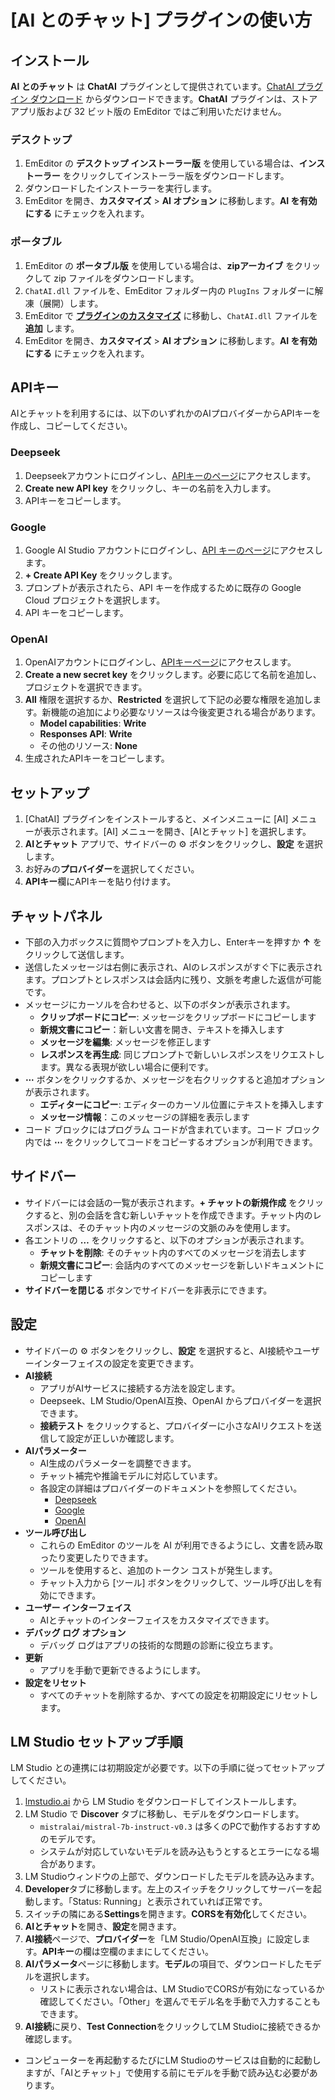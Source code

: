 # [AI とのチャット] プラグインの使い方

## インストール
**AI とのチャット** は **ChatAI** プラグインとして提供されています。[ChatAI プラグイン ダウンロード](https://jp.emeditor.com/download-chatai/) からダウンロードできます。**ChatAI** プラグインは、ストア アプリ版および 32 ビット版の EmEditor ではご利用いただけません。

### デスクトップ
1. EmEditor の **デスクトップ インストーラー版** を使用している場合は、**インストーラー** をクリックしてインストーラー版をダウンロードします。
2. ダウンロードしたインストーラーを実行します。
3. EmEditor を開き、**カスタマイズ** > **AI オプション** に移動します。**AI を有効にする** にチェックを入れます。

### ポータブル
1. EmEditor の **ポータブル版** を使用している場合は、**zipアーカイブ** をクリックして zip ファイルをダウンロードします。
2. `ChatAI.dll` ファイルを、EmEditor フォルダー内の `PlugIns` フォルダーに解凍（展開）します。
3. EmEditor で [**プラグインのカスタマイズ**](../../cmd/tools/customize_plug_ins) に移動し、`ChatAI.dll` ファイルを **追加** します。
4. EmEditor を開き、**カスタマイズ** > **AI オプション** に移動します。**AI を有効にする** にチェックを入れます。

## APIキー
AIとチャットを利用するには、以下のいずれかのAIプロバイダーからAPIキーを作成し、コピーしてください。

### Deepseek
1. Deepseekアカウントにログインし、[APIキーのページ](https://platform.deepseek.com/api_keys)にアクセスします。
2. **Create new API key** をクリックし、キーの名前を入力します。
3. APIキーをコピーします。

### Google
1. Google AI Studio アカウントにログインし、[API キーのページ](https://aistudio.google.com/u/1/apikey)にアクセスします。
2. **+ Create API Key** をクリックします。
3. プロンプトが表示されたら、API キーを作成するために既存の Google Cloud プロジェクトを選択します。
4. API キーをコピーします。

### OpenAI
1. OpenAIアカウントにログインし、[APIキーページ](https://platform.openai.com/api-keys)にアクセスします。
2. **Create a new secret key** をクリックします。必要に応じて名前を追加し、プロジェクトを選択できます。
3. **All** 権限を選択するか、**Restricted** を選択して下記の必要な権限を追加します。新機能の追加により必要なリソースは今後変更される場合があります。
   - **Model capabilities**: **Write**
   - **Responses API**: **Write**
   - その他のリソース: **None**
4. 生成されたAPIキーをコピーします。

## セットアップ
1. [ChatAI] プラグインをインストールすると、メインメニューに [AI] メニューが表示されます。[AI] メニューを開き、[AIとチャット] を選択します。
2. **AIとチャット** アプリで、サイドバーの ⚙️ ボタンをクリックし、**設定** を選択します。
3. お好みの**プロバイダー**を選択してください。
3. **APIキー**欄にAPIキーを貼り付けます。

## チャットパネル
- 下部の入力ボックスに質問やプロンプトを入力し、Enterキーを押すか **&#8593;** をクリックして送信します。
- 送信したメッセージは右側に表示され、AIのレスポンスがすぐ下に表示されます。プロンプトとレスポンスは会話内に残り、文脈を考慮した返信が可能です。
- メッセージにカーソルを合わせると、以下のボタンが表示されます。
  - **クリップボードにコピー**: メッセージをクリップボードにコピーします
  - **新規文書にコピー**：新しい文書を開き、テキストを挿入します
  - **メッセージを編集**: メッセージを修正します
  - **レスポンスを再生成**: 同じプロンプトで新しいレスポンスをリクエストします。異なる表現が欲しい場合に便利です。
- **⋯** ボタンをクリックするか、メッセージを右クリックすると追加オプションが表示されます。
  - **エディターにコピー**: エディターのカーソル位置にテキストを挿入します
  - **メッセージ情報**：このメッセージの詳細を表示します
- コード ブロックにはプログラム コードが含まれています。コード ブロック内では **⋯** をクリックしてコードをコピーするオプションが利用できます。

## サイドバー
- サイドバーには会話の一覧が表示されます。**+ チャットの新規作成** をクリックすると、別の会話を含む新しいチャットを作成できます。チャット内のレスポンスは、そのチャット内のメッセージの文脈のみを使用します。
- 各エントリの **&#8230;** をクリックすると、以下のオプションが表示されます。
  - **チャットを削除**: そのチャット内のすべてのメッセージを消去します
  - **新規文書にコピー**: 会話内のすべてのメッセージを新しいドキュメントにコピーします
- **サイドバーを閉じる** ボタンでサイドバーを非表示にできます。

## 設定
- サイドバーの ⚙️ ボタンをクリックし、**設定** を選択すると、AI接続やユーザーインターフェイスの設定を変更できます。
- **AI接続**
  - アプリがAIサービスに接続する方法を設定します。
  - Deepseek、LM Studio/OpenAI互換、OpenAI からプロバイダーを選択できます。
  - **接続テスト** をクリックすると、プロバイダーに小さなAIリクエストを送信して設定が正しいか確認します。
- **AIパラメーター**
  - AI生成のパラメーターを調整できます。
  - チャット補完や推論モデルに対応しています。
  - 各設定の詳細はプロバイダーのドキュメントを参照してください。
    - [Deepseek](https://api-docs.deepseek.com/api/create-chat-completion)
    - [Google](https://ai.google.dev/api/generate-content)
    - [OpenAI](https://platform.openai.com/docs/api-reference/chat/create)
- **ツール呼び出し**
  - これらの EmEditor のツールを AI が利用できるようにし、文書を読み取ったり変更したりできます。
  - ツールを使用すると、追加のトークン コストが発生します。
  - チャット入力から [ツール] ボタンをクリックして、ツール呼び出しを有効にできます。
- **ユーザー インターフェイス**
  - AIとチャットのインターフェイスをカスタマイズできます。
- **デバッグ ログ オプション**
  - デバッグ ログはアプリの技術的な問題の診断に役立ちます。
- **更新**
  - アプリを手動で更新できるようにします。
- **設定をリセット**
  - すべてのチャットを削除するか、すべての設定を初期設定にリセットします。

## LM Studio セットアップ手順
LM Studio との連携には初期設定が必要です。以下の手順に従ってセットアップしてください。

1. [lmstudio.ai](https://lmstudio.ai/) から LM Studio をダウンロードしてインストールします。
2. LM Studio で **Discover** タブに移動し、モデルをダウンロードします。
    - `mistralai/mistral-7b-instruct-v0.3` は多くのPCで動作するおすすめのモデルです。
    - システムが対応していないモデルを読み込もうとするとエラーになる場合があります。
3. LM Studioウィンドウの上部で、ダウンロードしたモデルを読み込みます。
4. **Developer**タブに移動します。左上のスイッチをクリックしてサーバーを起動します。「Status: Running」と表示されていれば正常です。
5. スイッチの隣にある**Settings**を開きます。**CORSを有効化**してください。
6. **AIとチャット**を開き、**設定**を開きます。
7. **AI接続**ページで、**プロバイダー**を「LM Studio/OpenAI互換」に設定します。**APIキー**の欄は空欄のままにしてください。
8. **AIパラメータ**ページに移動します。**モデル**の項目で、ダウンロードしたモデルを選択します。
   - リストに表示されない場合は、LM StudioでCORSが有効になっているか確認してください。「Other」を選んでモデル名を手動で入力することもできます。
9. **AI接続**に戻り、**Test Connection**をクリックしてLM Studioに接続できるか確認します。

- コンピューターを再起動するたびにLM Studioのサービスは自動的に起動しますが、「AIとチャット」で使用する前にモデルを手動で読み込む必要があります。
